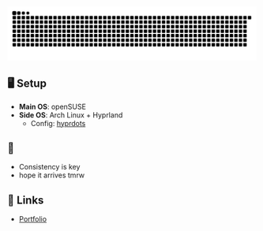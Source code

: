 

[![Snake animation](https://raw.githubusercontent.com/ardszsantos/ardszsantos/output/snake.svg)](https://github.com/ardszsantos/ardszsantos)

## 🖥️ **Setup**
- **Main OS**: openSUSE
- **Side OS**: Arch Linux + Hyprland
  - Config: [hyprdots](https://github.com/prasanthrangan/hyprdots)

## 🌱 
- Consistency is key
- hope it arrives tmrw

## 🔗 **Links**
- [Portfolio](https://portifolio-senai.vercel.app/)

